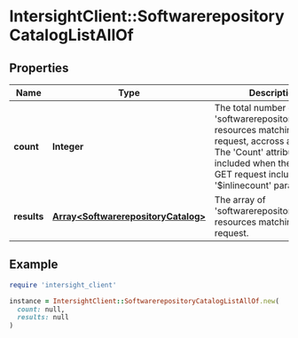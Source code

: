 # IntersightClient::SoftwarerepositoryCatalogListAllOf

## Properties

| Name | Type | Description | Notes |
| ---- | ---- | ----------- | ----- |
| **count** | **Integer** | The total number of &#39;softwarerepository.Catalog&#39; resources matching the request, accross all pages. The &#39;Count&#39; attribute is included when the HTTP GET request includes the &#39;$inlinecount&#39; parameter. | [optional] |
| **results** | [**Array&lt;SoftwarerepositoryCatalog&gt;**](SoftwarerepositoryCatalog.md) | The array of &#39;softwarerepository.Catalog&#39; resources matching the request. | [optional] |

## Example

```ruby
require 'intersight_client'

instance = IntersightClient::SoftwarerepositoryCatalogListAllOf.new(
  count: null,
  results: null
)
```

